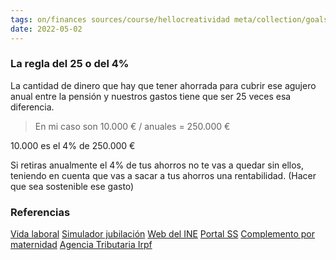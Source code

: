 ```yaml
---
tags: on/finances sources/course/hellocreatividad meta/collection/goals
date: 2022-05-02
---
```


 ### La regla del 25 o del 4%

La cantidad de dinero que hay que tener ahorrada para cubrir ese agujero anual entre la pensión y nuestros gastos tiene que ser 25 veces esa diferencia.

 > En mi caso son 10.000 € / anuales = 250.000 €
 
 10.000 es el 4% de 250.000 €

Si retiras anualmente el 4% de tus ahorros no te vas a quedar sin ellos, teniendo en cuenta que vas a sacar a tus ahorros una rentabilidad. (Hacer que sea sostenible ese gasto)




### Referencias
[Vida laboral](https://portal.seg-social.gob.es/wps/portal/importass/importass/Categorias/Vida+laboral+e+informes/Informes+sobre+tu+situacion+laboral/Informe+de+tu+vida+laboral?_ga=2.72653140.679728336.1648048415-662278104.1644840053)
[Simulador jubilación](https://sede.seg-social.gob.es/wps/portal/sede/sede/Ciudadanos/CiudadanoDetalle/!ut/p/z0/hY1LC4JAFIX_ii1cyh1HE1yKhFi5iJB0NjLoaLfHjI8p6t83tqlVceHCORy-DxgUwCS_Y8c1KskvJpcsqDw38N2QuNuEpCsS5dkmD72dl6Qu7MUEa2A_RjSYKXTM4qwD1nN9dFC2CorU_PEqJutpxWLU2GLNG_UPZ5wGh6dhYBGwWkktHhqKSTSieieJBmKTubBJjbeGN1zODX589ZfPJtScv6wo9Ofk4LBy8QIwAItv/)
[Web del INE](https://www.ine.es/ss/Satellite?L=0&c=Page&cid=1254735893337&p=1254735893337&pagename=ProductosYServicios%2FPYSLayout)
[Portal SS](https://revista.seg-social.es/-/as%C3%AD-quedan-las-pensiones-para-2022)
[Complemento por maternidad](https://www.seg-social.es/wps/portal/wss/internet/Trabajadores/PrestacionesPensionesTrabajadores/4c43ce49-6636-4a12-bacf-5e6697eb81da?1dmy&urile=wcm%3apath%3a%2Fwebcontent%2Bsyndication%2Fibmcontentwcm%253AunresolvedReferences#Beneficiarios)
[Agencia Tributaria Irpf](https://sede.agenciatributaria.gob.es/Sede/Retenciones.shtml)



